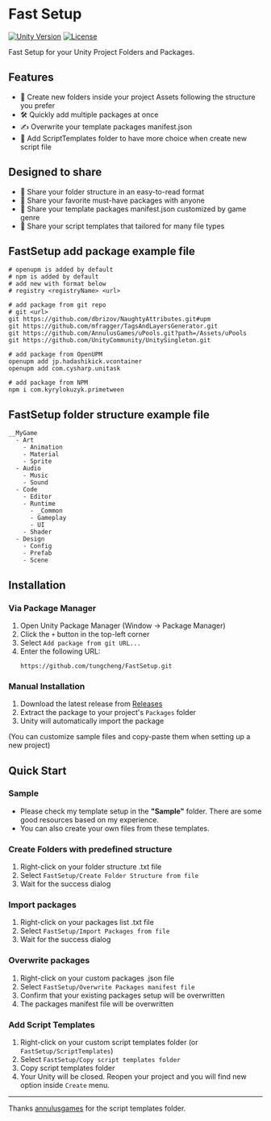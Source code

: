 # Fast Setup
[![Unity Version](https://img.shields.io/badge/Unity-2022.3%2B-blue)](https://unity3d.com/get-unity/download)
[![License](https://img.shields.io/badge/License-MIT-green.svg)](LICENSE)

Fast Setup for your Unity Project Folders and Packages.

## Features
- 🚀 Create new folders inside your project Assets following the structure you prefer
- 🛠️ Quickly add multiple packages at once
- ✍️ Overwrite your template packages manifest.json
- 🌭 Add ScriptTemplates folder to have more choice when create new script file

## Designed to share
- 📱 Share your folder structure in an easy-to-read format
- 🍕 Share your favorite must-have packages with anyone
- 📩 Share your template packages manifest.json customized by game genre
- 🎁 Share your script templates that tailored for many file types

## FastSetup add package example file
```
# openupm is added by default
# npm is added by default
# add new with format below
# registry <registryName> <url>

# add package from git repo
# git <url>
git https://github.com/dbrizov/NaughtyAttributes.git#upm
git https://github.com/mfragger/TagsAndLayersGenerator.git
git https://github.com/AnnulusGames/uPools.git?path=/Assets/uPools
git https://github.com/UnityCommunity/UnitySingleton.git

# add package from OpenUPM
openupm add jp.hadashikick.vcontainer
openupm add com.cysharp.unitask

# add package from NPM
npm i com.kyrylokuzyk.primetween
```

## FastSetup folder structure example file
```
__MyGame
  - Art
    - Animation
    - Material
    - Sprite
  - Audio
    - Music
    - Sound
  - Code
    - Editor
    - Runtime
      - _Common
      - Gameplay
      - UI
    - Shader
  - Design
    - Config
    - Prefab
    - Scene
```

## Installation
### Via Package Manager
1. Open Unity Package Manager (Window → Package Manager)
2. Click the `+` button in the top-left corner
3. Select `Add package from git URL...`
4. Enter the following URL:
   ```
   https://github.com/tungcheng/FastSetup.git
   ```

### Manual Installation

1. Download the latest release from [Releases](https://github.com/tungcheng/FastSetup/releases)
2. Extract the package to your project's `Packages` folder
3. Unity will automatically import the package

(You can customize sample files and copy-paste them when setting up a new project)

## Quick Start
### Sample
- Please check my template setup in the **"Sample"** folder. There are some good resources based on my experience. 
- You can also create your own files from these templates.

### Create Folders with predefined structure
1. Right-click on your folder structure .txt file
2. Select `FastSetup/Create Folder Structure from file`
3. Wait for the success dialog

### Import packages
1. Right-click on your packages list .txt file
2. Select `FastSetup/Import Packages from file`
3. Wait for the success dialog

### Overwrite packages
1. Right-click on your custom packages .json file
2. Select `FastSetup/Overwrite Packages manifest file`
3. Confirm that your existing packages setup will be overwritten
4. The packages manifest file will be overwritten

### Add Script Templates
1. Right-click on your custom script templates folder (or `FastSetup/ScriptTemplates`)
2. Select `FastSetup/Copy script templates folder`
3. Copy script templates folder
4. Your Unity will be closed. Reopen your project and you will find new option inside `Create` menu.

---
Thanks [annulusgames](https://github.com/annulusgames/unity-script-templates) for the script templates folder.
